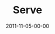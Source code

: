 ---
layout: message
category: message
series: "The Strong Challenge"
title: "Serve"
date: 2011-11-05-00-00
message_id: 699
audio-description: "Service is a one-two punch to our hearts and our hands—it makes us strong by pulling us away from our own selfish ambitions, and toward the
needs of others. And the more we serve, the more opportunity we have to understand God’s
abundant, generous love."
audio: "http://www.crossroads.net/players/media/hq/strong_05.mp3"
audio-title: "Serve"
audio-duration: "36:10"
program-description: "Strong Challenge - Serve (Program)"
program: "http://www.crossroads.net/players/media/hq/11_05-06_11STRONGProgram.pdf"
program-title: "Serve (Program)"
video-description: "Service is a one-two punch to our hearts and our hands—it makes us strong by pulling us away from our own selfish ambitions, and toward the needs of others. And the more we serve, the more opportunity we have to understand God’s abundant, generous love."
video-title: "Serve"
video: "https://s3.amazonaws.com/crossroadsvideomessages/strong_05.mp4"
video-poster: "https://www.crossroads.net/uploadedfiles/strong_05_still.jpg"
---
